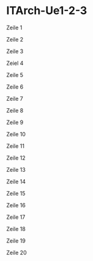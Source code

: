 # ITArch-Ue1-2-3 
Zeile 1

Zeile 2 

Zeile 3 

Zeiel 4

Zeile 5 

Zeile 6 

Zeile 7

Zeile 8

Zeile 9 

Zeile 10 

Zeile 11 

Zeile 12 

Zeile 13

Zeile 14

Zeile 15 

Zeile 16 

Zeile 17

Zeile 18

Zeile 19

Zeile 20
